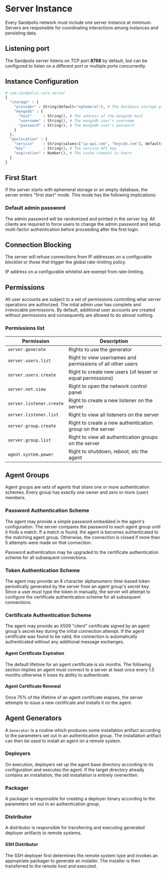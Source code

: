 # Server Instance

Every Sandpolis network must include one server instance at minimum. Servers are
responsible for coordinating interactions among instances and persisting data.

## Listening port

The Sandpolis server listens on TCP port **8768** by default, but can be
configured to listen on a different port or multiple ports concurrently.

## Instance Configuration

```py
# com.sandpolis.core.server
{
  "storage" : {
    "provider" : String(default="ephemeral"), # The database storage provider
    "mongodb" : {
      "host"     : String(), # The address of the mongodb host
      "username" : String(), # The mongodb user's username
      "password" : String(), # The mongodb user's password
    }
  },
  "geolocation" : {
    "service"    : String(values=["ip-api.com", "keycdn.com"], default="ip-api.com"), # The name of the geolocation service to use
    "key"        : String(), # The service API key
    "expiration" : Number(), # The cache timeout in hours
  }
}
```

## First Start

If the server starts with ephemeral storage or an empty database, the server
enters "first start" mode. This mode has the following implications:

### Default admin password

The admin password will be randomized and printed in the server log. All clients
are required to force users to change the admin password and setup multi-factor
authentication before proceeding after the first login.

## Connection Blocking

The server will refuse connections from IP addresses on a configurable blocklist
or those that trigger the global rate-limiting policy.

IP address on a configurable whitelist are exempt from rate-limiting.

## Permissions

All user accounts are subject to a set of permissions controlling what server
operations are authorized. The inital admin user has complete and irrevocable
permissions. By default, additional user accounts are created without
permissions and consequently are allowed to do almost nothing.

### Permissions list

| Permission               | Description                                                |
| ------------------------ | ---------------------------------------------------------- |
| `server.generate`        | Rights to use the generator                                |
| `server.users.list`      | Right to view usernames and permissions of all other users |
| `server.users.create`    | Right to create new users (of lesser or equal permissions) |
| `server.net.view`        | Right to open the network control panel                    |
| `server.listener.create` | Right to create a new listener on the server               |
| `server.listener.list`   | Right to view all listeners on the server                  |
| `server.group.create`    | Right to create a new authentication group on the server   |
| `server.group.list`      | Right to view all authentication groups on the server      |
| `agent.system.power`     | Right to shutdown, reboot, etc the agent                   |

## Agent Groups

Agent groups are sets of agents that share one or more authentication schemes.
Every group has exactly one owner and zero or more (user) members.

### Password Authentication Scheme

The agent may provide a simple password embedded in the agent's configuration.
The server compares the password to each agent group until it finds a match. If
a match is found, the agent is becomes authenticated to the matching agent
group. Otherwise, the connection is closed if more than 5 attempts were made on
that connection.

Password authentication may be upgraded to the certificate authentication scheme
for all subsequent connections.

### Token Authentication Scheme

The agent may provide an 8 character alphanumeric time-based token periodically
generated by the server from an agent group's secret key. Since a user must type
the token in manually, the server will attempt to configure the certificate
authentication scheme for all subsequent connections.

### Certificate Authentication Scheme

The agent may provide an X509 "client" certificate signed by an agent group's
secret key during the initial connection attempt. If the agent certificate was
found to be valid, the connection is automatically authenticated without any
additional message exchanges.

#### Agent Certificate Expiration

The default lifetime for an agent certificate is six months. The following
section implies an agent must connect to a server at least once every 1.5 months
otherwise it loses its ability to authenticate.

#### Agent Certificate Renewal

Once 75% of the lifetime of an agent certificate elapses, the server attempts to
issue a new certificate and installs it on the agent.

## Agent Generators

A `Generator` is a routine which produces some installation artifact according
to the parameters set out in an authentication group. The installation artifact
can then be used to install an agent on a remote system.

### Deployers

On execution, deployers set up the agent base directory according to its
configuration and executes the agent. If the target directory already contains
an installation, the old installation is entirely overwritten.

### Packager

A packager is responsible for creating a deployer binary according to the
parameters set out in an authentication group.

### Distributor

A distributor is responsible for transferring and executing generated deployer
artifacts to remote systems.

#### SSH Distributor

The SSH deployer first determines the remote system type and invokes an
appropriate packager to generate an installer. The installer is then transferred
to the remote host and executed.
